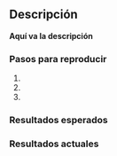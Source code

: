 ## Descripción

__Aquí va la descripción__

### Pasos para reproducir

1.
2.
3.

### Resultados esperados

### Resultados actuales
